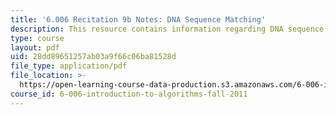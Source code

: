 ```yaml
---
title: '6.006 Recitation 9b Notes: DNA Sequence Matching'
description: This resource contains information regarding DNA sequence matching.
type: course
layout: pdf
uid: 28dd89651257ab03a9f66c06ba81528d
file_type: application/pdf
file_location: >-
  https://open-learning-course-data-production.s3.amazonaws.com/6-006-introduction-to-algorithms-fall-2011/28dd89651257ab03a9f66c06ba81528d_MIT6_006F11_rec09b.pdf
course_id: 6-006-introduction-to-algorithms-fall-2011
---
```

